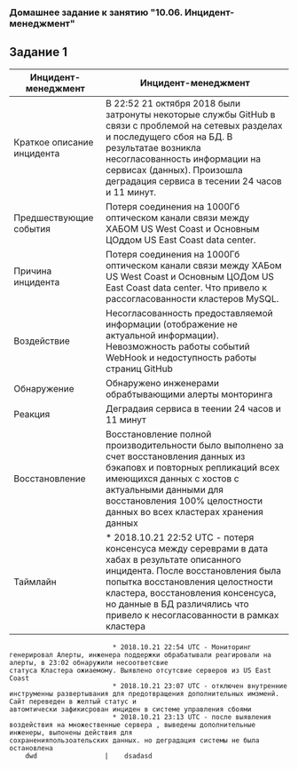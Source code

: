### Домашнее задание к занятию "10.06. Инцидент-менеджмент"

## Задание 1

Инцидент-менеджмент | Инцидент-менеджмент
------------- | -------------
Краткое описание инцидента  | В 22:52 21 октября 2018 были затронуты некоторые службы GitHub в связи с проблемой на сетевых разделах и последущего сбоя на БД. В результатае                                      возникла несогласованность информации на сервисах (данных). Произошла деградация сервиса в тесении 24 часов и 11 минут.
Предшествующие события      | Потеря соединения на 1000Гб оптическом канали связи между ХАБОМ US West Coast и Основным ЦОддом US East Coast data center.
Причина инцидента           | Потеря соединения на 1000Гб оптическом канали связи между ХАБом US West Coast и Основным ЦОДом US East Coast data center. Что привело к рассогласованности                          кластеров MySQL.
Воздействие                 | Несогласованность предоставляемой информации (отображение не актуальной информации). Невозможность работы событий WebHook и недоступность работы страниц GitHub
Обнаружение                 | Обнаружено инженерами обрабтывающими алерты монторинга
Реакция                     | Деградаия сервиса в теении 24 часов и 11 минут
Восстановление              | Восстановление полной производительности было выполнено за счет восстановления данных из бэкаповх и повторных репликаций всех имеющихся данных с                                   хостов с актуальными данными для восстановления 100% целостности данных во всех кластерах хранения данных
Таймлайн                    | * 2018.10.21 22:52 UTC - потеря консенсуса между сереврами в дата хабах в результате описанного инцидента. После восстановления была попытка                                        восстановления целостности кластера, восстановления консенсуса, но данные в БД различялись что привело к несогласованности в рамках кластера
                              * 2018.10.21 22:54 UTC - Мониторинг генерировал Алерты, инженера поддержки обрабатывали реагировали на алерты, в 23:02 обнаружили несоответсвие                                      статуса Кластера ожиаемому. Выявлено отсутсвие серверов из US East Coast
                              * 2018.10.21 23:07 UTC - отключен внутренние инструменны развертывания для предотвращения дополнительных имзменй. Сайт переведен в желтый статус и                                  автомтически зафикисрован инциден в системе управления сбоями
                              * 2018.10.21 23:13 UTC - после выявления воздействия на множественные сервера , выведены дополнительные инженеры, выпонены действия для                                              сохраненияпользоательских данных. но деградация системы не была остановлена
        dwd                 |    dsadasd
